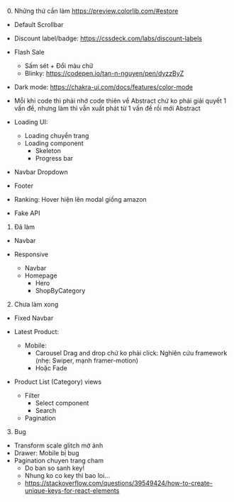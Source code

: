 0. Những thứ cần làm
   https://preview.colorlib.com/#estore

- Default Scrollbar
- Discount label/badge: https://cssdeck.com/labs/discount-labels
- Flash Sale

  - Sấm sét + Đổi màu chữ
  - Blinky: https://codepen.io/tan-n-nguyen/pen/dyzzByZ

- Dark mode: https://chakra-ui.com/docs/features/color-mode

- Mỗi khi code thì phải nhớ code thiên về Abstract chứ ko phải giải quyết 1 vấn đề, nhưng làm thì vẫn xuất phát từ 1 vấn đề rồi mới Abstract

- Loading UI:

  - Loading chuyển trang
  - Loading component
    - Skeleton
    - Progress bar

- Navbar Dropdown
- Footer
- Ranking: Hover hiện lên modal giống amazon
- Fake API

1. Đã làm

- Navbar

- Responsive

  - Navbar
  - Homepage
    - Hero
    - ShopByCategory

2. Chưa làm xong

- Fixed Navbar

- Latest Product:

  - Mobile:
    - Carousel Drag and drop chứ ko phải click: Nghiên cứu framework (nhẹ: Swiper, mạnh framer-motion)
    - Hoặc Fade

- Product List (Category) views
  - Filter
    - Select component
    - Search
  - Pagination

3. Bug

- Transform scale glitch mờ ảnh
- Drawer: Mobile bị bug
- Pagination chuyen trang cham
  - Do ban so sanh key!
  - Nhung ko co key thi bao loi...
  - https://stackoverflow.com/questions/39549424/how-to-create-unique-keys-for-react-elements

